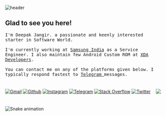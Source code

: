 ![header](https://lookimg.com/images/2022/10/23/QkgSM3.png)

## Glad to see you here!

<p><samp>
  I'm Deepak Jangir. a passionate and keenly interested starter in Software World.<br/><br/>
  I'm currently working at <a href="https://www.samsung.com/in/support/service-center/">Samsung India</a> as a Service Engineer. I also maintain few Android Custom ROM at <a href="https://forum.xda-developers.com/m/Deepak5310.6748013/">XDA Developers</a>.
  <br/><br/>
  You can contact me on any of the platforms given below. I typically respond fastest to <a href="https://t.me/Deepak5310"> Telegram </a> messages.
</samp></p>

#

[![Gmail](https://img.shields.io/badge/Gmail-%23E23237.svg?logo=Gmail&logoColor=white)](mailto:git.vkf26@slmail.me)
[![Github](https://img.shields.io/badge/Github-%23239120.svg?logo=Github&logoColor=white)](https://github.com/Deepak5310)
[![Instagram](https://img.shields.io/badge/Instagram-%23E4405F.svg?logo=Instagram&logoColor=white)](https://instagram.com/mr.deep.z)
[![Telegram](https://img.shields.io/badge/Telegram-%231DA1F2.svg?logo=Telegram&logoColor=white)](https://t.me/Deepak5310)
[![Stack Overflow](https://img.shields.io/badge/-Stackoverflow-FE7A16?logo=stack-overflow&logoColor=white)](https://stackoverflow.com/users/9418441)
[![Twitter](https://img.shields.io/badge/Twitter-%231DA1F2.svg?logo=Twitter&logoColor=white)](https://twitter.com/mrdkjangid)
<img align="right" width="" height="" src="https://komarev.com/ghpvc/?username=Deepak5310">

#

![Snake animation](https://raw.githubusercontent.com/Deepak5310/Deepak5310/output/github-contribution-grid-snake.svg)
